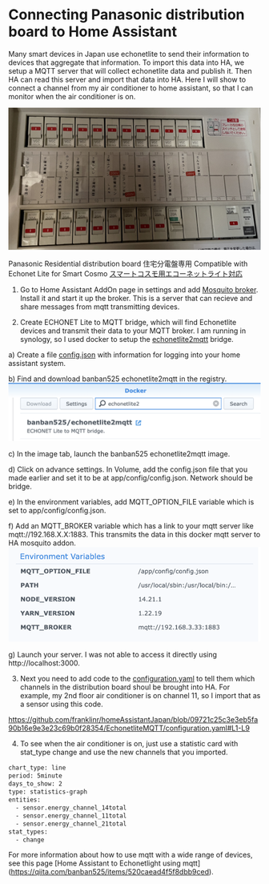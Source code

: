 # Connecting Panasonic distribution board to Home Assistant

Many smart devices in Japan use echonetlite to send their information to devices that aggregate that information.  To import this data into HA, we setup a MQTT server that will collect echonetlite data and publish it.  Then HA can read this server and import that data into HA.  Here I will show to connect a channel from my air conditioner to home assistant, so that I can monitor when the air conditioner is on.

![Dashboard](https://github.com/franklinr/homeAssistantJapan/blob/57bfbd12f37f9a588ebf6e8ff24417e4a017e4e9/EchonetliteMQTT/distboard.JPG)

Panasonic Residential distribution board 
住宅分電盤専用 
Compatible with Echonet Lite for Smart Cosmo
[スマートコスモ用エコーネットライト対応](https://www2.panasonic.biz/jp/densetsu/denro/compact21/smartcosmo/hems/)

1) Go to Home Assistant AddOn page in settings and add [Mosquito broker](https://github.com/home-assistant/addons/tree/master/mosquitto).  Install it and start it up the broker.  This is a server that can recieve and share messages from mqtt transmitting devices.

2) Create ECHONET Lite to MQTT bridge, which will find Echonetlite devices and transmit their data to your MQTT broker.  I am running in synology, so I used docker to setup the [echonetlite2mqtt](https://github.com/banban525/echonetlite2mqtt) bridge.

  a) Create a file [config.json](https://github.com/franklinr/homeAssistantJapan/blob/09721c25c3e3eb5fa90b16e9e3e23c69b0f28354/EchonetliteMQTT/config.json) with information for logging into your home assistant system.

  b) Find and download banban525 echonetlite2mqtt in the registry.
  ![registry](https://github.com/franklinr/homeAssistantJapan/blob/09721c25c3e3eb5fa90b16e9e3e23c69b0f28354/EchonetliteMQTT/registry.png)
  
  c) In the image tab, launch the banban525 echonetlite2mqtt image. 
  
  d) Click on advance settings.  In Volume, add the config.json file that you made earlier and set it to be at app/config/config.json.  Network should be bridge.
  
  e) In the environment variables, add MQTT_OPTION_FILE variable which is set to app/config/config.json.
  
  f) Add an MQTT_BROKER variable which has a link to your mqtt server like mqtt://192.168.X.X:1883.  This transmits the data in this docker mqtt server to HA mosquito addon.
  ![variables](https://github.com/franklinr/homeAssistantJapan/blob/09721c25c3e3eb5fa90b16e9e3e23c69b0f28354/EchonetliteMQTT/env.png)
  
  g) Launch your server. I was not able to access it directly using http://localhost:3000.
  
3) Next you need to add code to the [configuration.yaml](https://github.com/franklinr/homeAssistantJapan/blob/09721c25c3e3eb5fa90b16e9e3e23c69b0f28354/EchonetliteMQTT/configuration.yaml) to tell them which channels in the distribution board shoul be brought into HA.  For example, my 2nd floor air conditioner is on channel 11, so I import that as a sensor using this code.

https://github.com/franklinr/homeAssistantJapan/blob/09721c25c3e3eb5fa90b16e9e3e23c69b0f28354/EchonetliteMQTT/configuration.yaml#L1-L9

4) To see when the air conditioner is on, just use a statistic card with stat_type change and use the new channels that you imported.
```
chart_type: line
period: 5minute
days_to_show: 2
type: statistics-graph
entities:
  - sensor.energy_channel_14total
  - sensor.energy_channel_11total
  - sensor.energy_channel_21total
stat_types:
  - change
```

For more information about how to use mqtt with a wide range of devices, see this page [Home Assistant to Echonetlight using mqtt] (https://qiita.com/banban525/items/520caead4f5f8dbb9ced).


